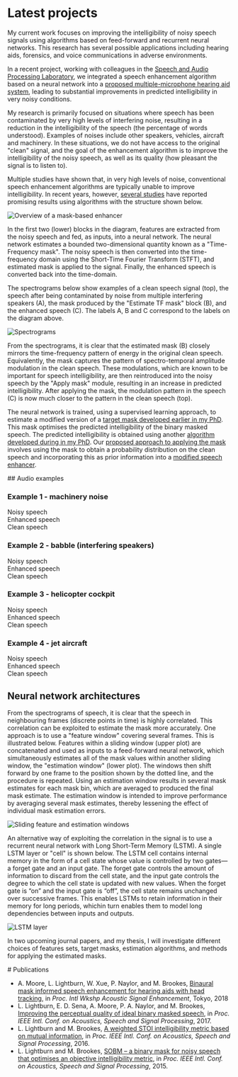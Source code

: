 # Latest projects

My current work focuses on improving the intelligibility of noisy speech signals using algorithms based on feed-forward and recurrent neural networks. This research has several possible applications including hearing aids, forensics, and voice communications in adverse environments. 

In a recent project, working with colleagues in the [Speech and Audio Processing Laboratory](https://www.commsp.ee.ic.ac.uk/~sap/), we integrated a speech enhancement algorithm based on a neural network into a [proposed multiple-microphone hearing aid system](https://ieeexplore.ieee.org/document/8521361), leading to substantial improvements in predicted intelligibility in very noisy conditions.

My research is primarily focused on situations where speech has been contaminated by very high levels of interfering noise, resulting in a reduction in the intelligibility of the speech (the percentage of words understood). Examples of noises include other speakers, vehicles, aircraft and machinery. In these situations, we do not have access to the original "clean" signal, and the goal of the enhancement algorithm is to improve the intelligibility of the noisy speech, as well as its quality (how pleasant the signal is to listen to). 

Multiple studies have shown that, in very high levels of noise, conventional speech enhancement algorithms are typically unable to improve intelligibility. In recent years, however, [several studies](https://ai.google/research/pubs/pub47816) have reported promising results using algorithms with the structure shown below. 

![Overview of a mask-based enhancer](https://leolightburn.github.io/diagrambinarymaskestimator.png)

In the first two (lower) blocks in the diagram, features are extracted from the noisy speech and fed, as inputs, into a neural network. The neural network estimates a bounded two-dimensional quantity known as a "Time-Frequency mask". The noisy speech is then converted into the time-frequency domain using the Short-Time Fourier Transform (STFT), and estimated mask is applied to the signal. Finally, the enhanced speech is converted back into the time-domain. 

The spectrograms below show examples of a clean speech signal (top), the speech after being contaminated by noise from multiple interfering speakers (A), the mask produced by the "Estimate TF mask" block (B), and the enhanced speech (C). The labels A, B and C correspond to the labels on the diagram above.

![Spectrograms](https://leolightburn.github.io/SpectrogramsMaskedSpeech.png)

From the spectrograms, it is clear that the estimated mask (B) closely mirrors the time-frequency pattern of energy in the original clean speech.  Equivalently, the mask captures the pattern of spectro-temporal amplitude modulation in the clean speech. These modulations, which are known to be important for speech intelligibility, are then reintroduced into the noisy speech by the "Apply mask" module, resulting in an increase in predicted intelligibility. After applying the mask, the modulation pattern in the speech (C) is now much closer to the pattern in the clean speech (top).

The neural network is trained, using a supervised learning approach, to estimate a modified version of a [target mask developed earlier in my PhD](https://ieeexplore.ieee.org/document/7178938). This mask optimises the predicted intelligibility of the binary masked speech. The predicted intelligibility is obtained using another [algorithm developed during in my PhD](https://ieeexplore.ieee.org/abstract/document/7472702). Our [proposed approach to applying the mask](https://ieeexplore.ieee.org/document/7952238) involves using the mask to obtain a probability distribution on the clean speech and incorporating this as prior information into a [modified speech enhancer](https://ieeexplore.ieee.org/document/1001645). 

<div id="div_audio"></div>
## Audio examples
<p>
<H3>Example 1 - machinery noise</H3>
Noisy speech
<audio preload="auto">
    <source src="/mp3 files/noisy1.mp3">
</audio><br>
Enhanced speech
<audio preload="auto">
    <source src="/mp3 files/MMSEMA1.mp3">
</audio><br>
Clean speech
<audio preload="auto">
    <source src="/mp3 files/clean1.mp3">
</audio><br>
</p>

<p>
<H3>Example 2 - babble (interfering speakers)</H3>
Noisy speech
<audio preload="auto">
    <source src="/mp3 files/noisy2.mp3">
</audio><br>
Enhanced speech
<audio preload="auto">
    <source src="/mp3 files/MMSEMA2.mp3">
</audio><br>
Clean speech
<audio preload="auto">
    <source src="/mp3 files/clean2.mp3">
</audio><br>
</p>

<p>
<H3>Example 3 - helicopter cockpit</H3>
Noisy speech
<audio preload="auto">
    <source src="/mp3 files/noisy3.mp3">
</audio><br>
Enhanced speech
<audio preload="auto">
    <source src="/mp3 files/MMSEMA3.mp3">
</audio><br>
Clean speech
<audio preload="auto">
    <source src="/mp3 files/clean3.mp3">
</audio><br>
</p>

<p>
<H3>Example 4 - jet aircraft</H3>
Noisy speech
<audio preload="auto">
    <source src="/mp3 files/noisy4.mp3">
</audio><br>
Enhanced speech
<audio preload="auto">
    <source src="/mp3 files/MMSEMA4.mp3">
</audio><br>
Clean speech
<audio preload="auto">
    <source src="/mp3 files/clean4.mp3">
</audio><br>
</p>


## Neural network architectures 
From the spectrograms of speech, it is clear that the speech in neighbouring frames (discrete points in time) is highly correlated. This correlation can be exploited to estimate the mask more accurately. One approach is to use a "feature window" covering several frames. This is illustrated below. Features within a sliding window (upper plot) are concatenated and used as inputs to a feed-forward neural network, which simultaneously estimates all of the mask values within another sliding window, the "estimation window" (lower plot). The windows then shift forward by one frame to the position shown by the dotted line, and the procedure is repeated. Using an estimation window results in several mask estimates for each mask bin, which are averaged to produced the final mask estimate. The estimation window is intended to improve performance by averaging several mask estimates, thereby lessening the effect of individual mask estimation errors.

![Sliding feature and estimation windows](https://leolightburn.github.io/slidingfeatureestimationwindow.jpg)

An alternative way of exploiting the correlation in the signal is to use a recurrent neural network with Long Short-Term Memory (LSTM). A single LSTM layer or "cell" is shown below. The LSTM cell contains internal memory in the form of a cell state whose value is controlled by two gates—a forget gate and an input gate. The forget gate controls the amount of information to discard from the cell state, and the input gate controls the degree to which the cell state is updated with new values. When the forget gate is “on” and the input gate is “off”, the cell state remains unchanged over successive frames. This enables LSTMs to retain information in their memory for long periods, whichin turn enables them to model long dependencies between inputs and outputs. 

![LSTM layer](https://leolightburn.github.io/LSTMlayer.JPG)

In two upcoming journal papers, and my thesis, I will investigate different choices of features sets, target masks, estimation algorithms, and methods for applying the estimated masks.

<div id="div_1"></div>
# Publications

* A. Moore, L. Lightburn, W. Xue, P. Naylor, and M. Brookes, [Binaural mask informed speech enhancement for hearing aids with head tracking](https://ieeexplore.ieee.org/document/8521361), in *Proc. Intl Wkshp Acoustic Signal Enhancement*, Tokyo, 2018
* L. Lightburn, E. D. Sena, A. Moore, P. A. Naylor, and M. Brookes, [Improving the perceptual quality of ideal binary masked speech](https://ieeexplore.ieee.org/document/7952238), in *Proc. IEEE Intl. Conf. on Acoustics, Speech and Signal Processing*, 2017.
* L. Lightburn and M. Brookes, [A weighted STOI intelligibility metric based on mutual information](https://ieeexplore.ieee.org/abstract/document/7472702), in *Proc. IEEE Intl. Conf. on Acoustics, Speech and Signal Processing*, 2016.
* L. Lightburn and M. Brookes, [SOBM – a binary mask for noisy speech that optimises an objective intelligibility metric](https://ieeexplore.ieee.org/abstract/document/7178938), in *Proc. IEEE Intl. Conf. on Acoustics, Speech and Signal Processing*, 2015.
